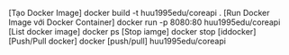 [Tạo Docker Image]
docker build -t huu1995edu/coreapi .
[Run Docker Image với Docker Container]
docker run -p 8080:80 huu1995edu/coreapi
[List docker image]
docker ps
[Stop iamge]
docker stop [iddocker]
[Push/Pull docker]
docker [push/pull] huu1995edu/coreapi
